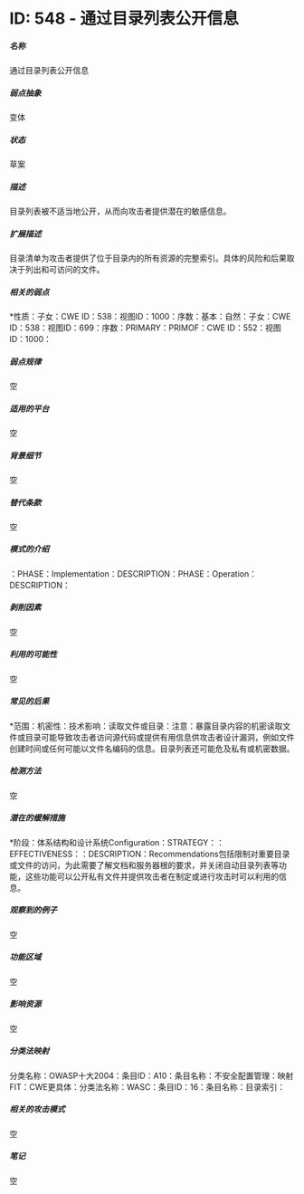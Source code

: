# ID: 548 - 通过目录列表公开信息
<h5>名称</h5>通过目录列表公开信息
<h5>弱点抽象</h5>变体
<h5>状态</h5>草案
<h5>描述</h5>目录列表被不适当地公开，从而向攻击者提供潜在的敏感信息。
<h5>扩展描述</h5>目录清单为攻击者提供了位于目录内的所有资源的完整索引。具体的风险和后果取决于列出和可访问的文件。
<h5>相关的弱点</h5>*性质：子女：CWE ID：538：视图ID：1000：序数：基本：自然：子女：CWE ID：538：视图ID：699：序数：PRIMARY：PRIMOF：CWE ID：552：视图ID：1000：
<h5>弱点规律</h5>空
<h5>适用的平台</h5>空
<h5>背景细节</h5>空
<h5>替代条款</h5>空
<h5>模式的介绍</h5>：PHASE：Implementation：DESCRIPTION：PHASE：Operation：DESCRIPTION：
<h5>剥削因素</h5>空
<h5>利用的可能性</h5>空
<h5>常见的后果</h5>*范围：机密性：技术影响：读取文件或目录：注意：暴露目录内容的机密读取文件或目录可能导致攻击者访问源代码或提供有用信息供攻击者设计漏洞，例如文件创建时间或任何可能以文件名编码的信息。目录列表还可能危及私有或机密数据。
<h5>检测方法</h5>空
<h5>潜在的缓解措施</h5>*阶段：体系结构和设计系统Configuration：STRATEGY：：EFFECTIVENESS：：DESCRIPTION：Recommendations包括限制对重要目录或文件的访问，为此需要了解文档和服务器根的要求，并关闭自动目录列表等功能，这些功能可以公开私有文件并提供攻击者在制定或进行攻击时可以利用的信息。
<h5>观察到的例子</h5>空
<h5>功能区域</h5>空
<h5>影响资源</h5>空
<h5>分类法映射</h5>分类名称：OWASP十大2004：条目ID：A10：条目名称：不安全配置管理：映射FIT：CWE更具体：分类法名称：WASC：条目ID：16：条目名称：目录索引：
<h5>相关的攻击模式</h5>空
<h5>笔记</h5>空

